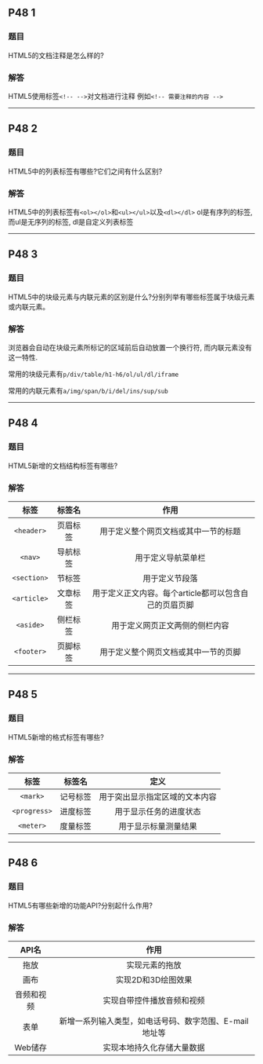 ## P48 1

### 题目

HTML5的文档注释是怎么样的?

### 解答

HTML5使用标签```<!-- -->```对文档进行注释
例如```<!-- 需要注释的内容 -->```

---

## P48 2

### 题目

HTML5中的列表标签有哪些?它们之间有什么区别?

### 解答

HTML5中的列表标签有```<ol></ol>```和```<ul></ul>```以及```<dl></dl>```
ol是有序列的标签, 而ul是无序列的标签, dl是自定义列表标签

---

## P48 3

### 题目

HTML5中的块级元素与内联元素的区别是什么?分别列举有哪些标签属于块级元素或内联元素。

### 解答

浏览器会自动在块级元素所标记的区域前后自动放置一个换行符, 而内联元素没有这一特性.

常用的块级元素有```p/div/table/h1-h6/ol/ul/dl/iframe```

常用的内联元素有```a/img/span/b/i/del/ins/sup/sub```

---

## P48 4

### 题目

HTML5新增的文档结构标签有哪些?

### 解答

|标签|标签名|作用|
|:---:|:---:|:---:|
|```<header>```|页眉标签|用于定义整个网页文档或其中一节的标题|
|```<nav>```|导航标签|用于定义导航菜单栏|
|```<section>```|节标签|用于定义节段落|
|```<article>```|文章标签|用于定义正文内容。每个article都可以包含自己的页眉页脚|
|```<aside>```|侧栏标签|用于定义网页正文两侧的侧栏内容|
|```<footer>```|页脚标签|用于定义整个网页文档或其中一节的页脚|

---

## P48 5

### 题目

HTML5新增的格式标签有哪些?

### 解答

|       标签       |  标签名  |              定义              |
| :--------------: | :------: | :----------------------------: |
|   ```<mark>```   | 记号标签 | 用于突出显示指定区域的文本内容 |
| ```<progress>``` | 进度标签 |     用于显示任务的进度状态     |
|  ```<meter>```   | 度量标签 |      用于显示标量测量结果      |

---

## P48 6

### 题目

HTML5有哪些新增的功能API?分别起什么作用?

### 解答

|   API名    |                          作用                          |
| :--------: | :----------------------------------------------------: |
|    拖放    |                     实现元素的拖放                     |
|    画布    |                   实现2D和3D绘图效果                   |
| 音频和视频 |               实现自带控件播放音频和视频               |
|    表单    | 新增一系列输入类型，如电话号码、数字范围、E-mail地址等 |
|  Web储存   |               实现本地持久化存储大量数据               |

